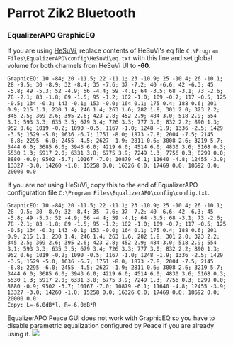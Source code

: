 # Parrot Zik2 Bluetooth
### EqualizerAPO GraphicEQ
If you are using [HeSuVi](https://sourceforge.net/projects/hesuvi/), replace contents of HeSuVi's eq file `C:\Program Files\EqualizerAPO\config\HeSuVi\eq.txt` with this line and set global volume for both channels from HeSuVi UI to **-60**.
```
GraphicEQ: 10 -84; 20 -11.5; 22 -11.1; 23 -10.9; 25 -10.4; 26 -10.1; 28 -9.5; 30 -8.9; 32 -8.4; 35 -7.6; 37 -7.2; 40 -6.6; 42 -6.3; 45 -5.8; 49 -5.3; 52 -4.9; 56 -4.4; 59 -4.1; 64 -3.5; 68 -3.1; 73 -2.6; 78 -2.1; 83 -1.8; 89 -1.5; 95 -1.2; 102 -1.0; 109 -0.7; 117 -0.5; 125 -0.5; 134 -0.3; 143 -0.1; 153 -0.0; 164 0.1; 175 0.4; 188 0.6; 201 0.9; 215 1.1; 230 1.4; 246 1.4; 263 1.6; 282 1.8; 301 2.0; 323 2.2; 345 2.5; 369 2.6; 395 2.6; 423 2.8; 452 2.9; 484 3.0; 518 2.9; 554 3.1; 593 3.3; 635 3.5; 679 3.4; 726 3.3; 777 3.0; 832 2.2; 890 1.3; 952 0.6; 1019 -0.2; 1090 -0.5; 1167 -1.0; 1248 -1.9; 1336 -2.5; 1429 -3.5; 1529 -5.0; 1636 -6.7; 1751 -8.0; 1873 -7.8; 2004 -7.5; 2145 -6.8; 2295 -6.0; 2455 -4.5; 2627 -1.9; 2811 0.6; 3008 2.6; 3219 5.7; 3444 6.0; 3685 6.0; 3943 6.0; 4219 6.0; 4514 6.0; 4830 3.6; 5168 0.3; 5530 1.3; 5917 2.0; 6331 3.8; 6775 3.9; 7249 1.3; 7756 0.3; 8299 0.0; 8880 -0.9; 9502 -5.7; 10167 -7.0; 10879 -6.1; 11640 -4.8; 12455 -3.9; 13327 -3.0; 14260 -1.0; 15258 0.0; 16326 0.0; 17469 0.0; 18692 0.0; 20000 0.0
```
If you are not using HeSuVi, copy this to the end of EqualizerAPO configuration file `C:\Program Files\EqualizerAPO\config\config.txt`.
```
GraphicEQ: 10 -84; 20 -11.5; 22 -11.1; 23 -10.9; 25 -10.4; 26 -10.1; 28 -9.5; 30 -8.9; 32 -8.4; 35 -7.6; 37 -7.2; 40 -6.6; 42 -6.3; 45 -5.8; 49 -5.3; 52 -4.9; 56 -4.4; 59 -4.1; 64 -3.5; 68 -3.1; 73 -2.6; 78 -2.1; 83 -1.8; 89 -1.5; 95 -1.2; 102 -1.0; 109 -0.7; 117 -0.5; 125 -0.5; 134 -0.3; 143 -0.1; 153 -0.0; 164 0.1; 175 0.4; 188 0.6; 201 0.9; 215 1.1; 230 1.4; 246 1.4; 263 1.6; 282 1.8; 301 2.0; 323 2.2; 345 2.5; 369 2.6; 395 2.6; 423 2.8; 452 2.9; 484 3.0; 518 2.9; 554 3.1; 593 3.3; 635 3.5; 679 3.4; 726 3.3; 777 3.0; 832 2.2; 890 1.3; 952 0.6; 1019 -0.2; 1090 -0.5; 1167 -1.0; 1248 -1.9; 1336 -2.5; 1429 -3.5; 1529 -5.0; 1636 -6.7; 1751 -8.0; 1873 -7.8; 2004 -7.5; 2145 -6.8; 2295 -6.0; 2455 -4.5; 2627 -1.9; 2811 0.6; 3008 2.6; 3219 5.7; 3444 6.0; 3685 6.0; 3943 6.0; 4219 6.0; 4514 6.0; 4830 3.6; 5168 0.3; 5530 1.3; 5917 2.0; 6331 3.8; 6775 3.9; 7249 1.3; 7756 0.3; 8299 0.0; 8880 -0.9; 9502 -5.7; 10167 -7.0; 10879 -6.1; 11640 -4.8; 12455 -3.9; 13327 -3.0; 14260 -1.0; 15258 0.0; 16326 0.0; 17469 0.0; 18692 0.0; 20000 0.0
Copy: L=-6.0dB*l, R=-6.0dB*R
```
EqualizerAPO Peace GUI does not work with GraphicEQ so you have to disable parametric equalization configured by Peace if you are already using it.
![](https://raw.githubusercontent.com/jaakkopasanen/AutoEq/master/results/SBAF-Serious/innerfidelity/onear/Parrot%20Zik2%20Bluetooth/Parrot%20Zik2%20Bluetooth.png)
